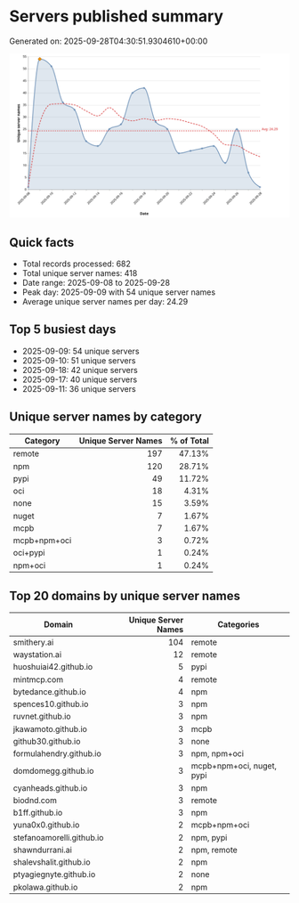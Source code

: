 # Servers published summary

Generated on: 2025-09-28T04:30:51.9304610+00:00

![Unique servers per day](servers-per-day.svg)

## Quick facts
- Total records processed: 682
- Total unique server names: 418
- Date range: 2025-09-08 to 2025-09-28
- Peak day: 2025-09-09 with 54 unique server names
- Average unique server names per day: 24.29

## Top 5 busiest days
- 2025-09-09: 54 unique servers
- 2025-09-10: 51 unique servers
- 2025-09-18: 42 unique servers
- 2025-09-17: 40 unique servers
- 2025-09-11: 36 unique servers

## Unique server names by category

| Category | Unique Server Names | % of Total |
|----------|---------------------:|-----------:|
| remote | 197 | 47.13% |
| npm | 120 | 28.71% |
| pypi | 49 | 11.72% |
| oci | 18 | 4.31% |
| none | 15 | 3.59% |
| nuget | 7 | 1.67% |
| mcpb | 7 | 1.67% |
| mcpb+npm+oci | 3 | 0.72% |
| oci+pypi | 1 | 0.24% |
| npm+oci | 1 | 0.24% |

## Top 20 domains by unique server names

| Domain | Unique Server Names | Categories |
|--------|---------------------:|------------|
| smithery.ai | 104 | remote |
| waystation.ai | 12 | remote |
| huoshuiai42.github.io | 5 | pypi |
| mintmcp.com | 4 | remote |
| bytedance.github.io | 4 | npm |
| spences10.github.io | 3 | npm |
| ruvnet.github.io | 3 | npm |
| jkawamoto.github.io | 3 | mcpb |
| github30.github.io | 3 | none |
| formulahendry.github.io | 3 | npm, npm+oci |
| domdomegg.github.io | 3 | mcpb+npm+oci, nuget, pypi |
| cyanheads.github.io | 3 | npm |
| biodnd.com | 3 | remote |
| b1ff.github.io | 3 | npm |
| yuna0x0.github.io | 2 | mcpb+npm+oci |
| stefanoamorelli.github.io | 2 | npm, pypi |
| shawndurrani.ai | 2 | npm, remote |
| shalevshalit.github.io | 2 | npm |
| ptyagiegnyte.github.io | 2 | none |
| pkolawa.github.io | 2 | npm |
